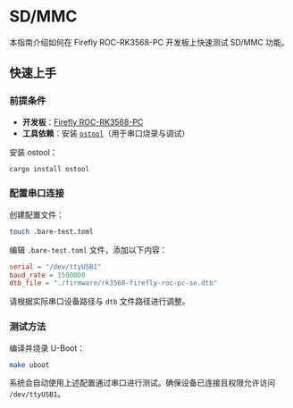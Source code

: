 # SD/MMC

本指南介绍如何在 Firefly ROC-RK3568-PC 开发板上快速测试 SD/MMC 功能。

## 快速上手

### 前提条件

+ **开发板**：[Firefly ROC-RK3568-PC](https://wiki.t-firefly.com/zh_CN/ROC-RK3568-PC/preface.html)
+ **工具依赖**：安装 [`ostool`](https://github.com/ZR233/ostool)（用于串口烧录与调试）

安装 ostool：
``` bash
cargo install ostool
```

### 配置串口连接

创建配置文件：

``` bash
touch .bare-test.toml
``` 
编辑 `.bare-test.toml` 文件，添加以下内容：

``` toml
serial = "/dev/ttyUSB1"
baud_rate = 1500000
dtb_file = "./firmware/rk3568-firefly-roc-pc-se.dtb"
```
请根据实际串口设备路径与 `dtb` 文件路径进行调整。

### 测试方法
编译并烧录 U-Boot：

``` bash
make uboot
```
系统会自动使用上述配置通过串口进行测试。确保设备已连接且权限允许访问 `/dev/ttyUSB1`。